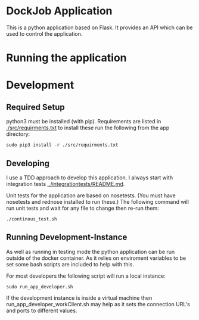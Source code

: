 # DockJob Application

This is a python application based on Flask. It provides an API which can be used to control the application.

# Running the application


# Development

## Required Setup

python3 must be installed (with pip).
Requirements are listed in [./src/requirments.txt](./src/requirments.txt) to install these run the following from the app directory:
````
sudo pip3 install -r ./src/requirments.txt
````

## Developing

I use a TDD approach to develop this application. I always start with integration tests [../integrationtests/README.md](../integrationtests/README.md).

Unit tests for the application are based on nosetests. (You must have nosetests and rednose installed to run these.)
The following command will run unit tests and wait for any file to change then re-run them:
````
./continous_test.sh
````

## Running  Development-Instance

As well as running in testing mode the python application can be run outside of the docker container. As it relies on enviroment variables to be set some bash scripts are included to help with this.

For most developers the following script will run a local instance:
````
sudo run_app_developer.sh
````

If the development instance is inside a virtual machine then run_app_developer_workClient.sh may help as it sets the connection URL's and ports to different values.
